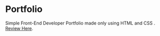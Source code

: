 # Portfolio
Simple Front-End Developer Portfolio made only using HTML and CSS . [Review Here](https://sarcastic-soul.github.io/Portfolio/).

